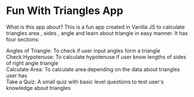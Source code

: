 <h1>Fun With Triangles App</h1>

What is this app about?
This is a fun app created in Vanilla JS to calculate  triangles area , sides , angle and learn about triangle  in easy manner. It has four sections:

Angles of Triangle: To check if user input angles form a triangle
<br>
Check Hypotenuse: To calculate hypotenuse if user know lengths of sides of right angle triangle
<br>
Calculate Area: To calculate area depending on the data about triangles user has
<br>
Take a Quiz: A small quiz with basic level questions to test user's knowledge about triangles
<br>


